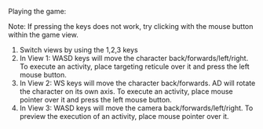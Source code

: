 Playing the game:

Note: If pressing the keys does not work, try clicking with the mouse button within the game view.

1. Switch views by using the 1,2,3 keys
2. In View 1: WASD keys will move the character back/forwards/left/right. To execute an activity, place targeting reticule over it and press the left mouse button.
3. In View 2: WS keys will move the character back/forwards. AD will rotate the character on its own axis. To execute an activity, place mouse pointer over it and press the left mouse button.
4. In View 3: WASD keys will move the camera back/forwards/left/right. To preview the execution of an activity, place mouse pointer over it.